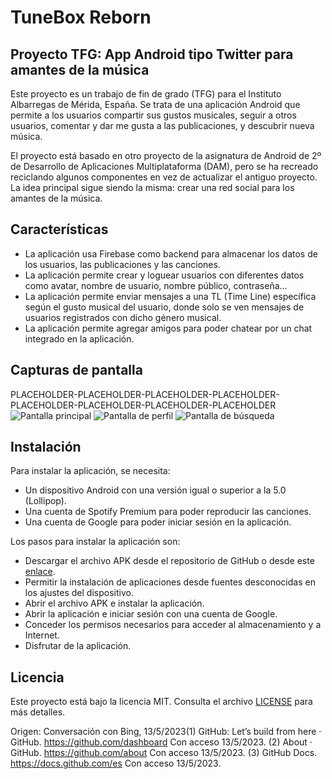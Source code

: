 # TuneBox Reborn
## Proyecto TFG: App Android tipo Twitter para amantes de la música

Este proyecto es un trabajo de fin de grado (TFG) para el Instituto Albarregas de Mérida, España. Se trata de una aplicación Android que permite a los usuarios compartir sus gustos musicales, seguir a otros usuarios, comentar y dar me gusta a las publicaciones, y descubrir nueva música.

El proyecto está basado en otro proyecto de la asignatura de Android de 2º de Desarrollo de Aplicaciones Multiplataforma (DAM), pero se ha recreado reciclando algunos componentes en vez de actualizar el antiguo proyecto. La idea principal sigue siendo la misma: crear una red social para los amantes de la música.

## Características
- La aplicación usa Firebase como backend para almacenar los datos de los usuarios, las publicaciones y las canciones.
- La aplicación permite crear y loguear usuarios con diferentes datos como avatar, nombre de usuario, nombre público, contraseña...
- La aplicación permite enviar mensajes a una TL (Time Line) específica según el gusto musical del usuario, donde solo se ven mensajes de usuarios registrados con dicho género musical.
- La aplicación permite agregar amigos para poder chatear por un chat integrado en la aplicación.

## Capturas de pantalla

PLACEHOLDER-PLACEHOLDER-PLACEHOLDER-PLACEHOLDER-PLACEHOLDER-PLACEHOLDER-PLACEHOLDER-PLACEHOLDER
![Pantalla principal](screenshot1.png)
![Pantalla de perfil](screenshot2.png)
![Pantalla de búsqueda](screenshot3.png)

## Instalación

Para instalar la aplicación, se necesita:

- Un dispositivo Android con una versión igual o superior a la 5.0 (Lollipop).
- Una cuenta de Spotify Premium para poder reproducir las canciones.
- Una cuenta de Google para poder iniciar sesión en la aplicación.

Los pasos para instalar la aplicación son:

- Descargar el archivo APK desde el repositorio de GitHub o desde este [enlace](https://github.com/.../releases/download/v1.0/app-release.apk).
- Permitir la instalación de aplicaciones desde fuentes desconocidas en los ajustes del dispositivo.
- Abrir el archivo APK e instalar la aplicación.
- Abrir la aplicación e iniciar sesión con una cuenta de Google.
- Conceder los permisos necesarios para acceder al almacenamiento y a Internet.
- Disfrutar de la aplicación.

## Licencia

Este proyecto está bajo la licencia MIT. Consulta el archivo [LICENSE](https://github.com/.../blob/main/LICENSE) para más detalles.

Origen: Conversación con Bing, 13/5/2023(1) GitHub: Let’s build from here · GitHub. https://github.com/dashboard Con acceso 13/5/2023.
(2) About · GitHub. https://github.com/about Con acceso 13/5/2023.
(3) GitHub Docs. https://docs.github.com/es Con acceso 13/5/2023.
